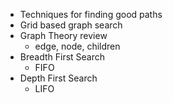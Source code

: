 - Techniques for finding good paths
- Grid based graph search
- Graph Theory review
  - edge, node, children
- Breadth First Search
  - FIFO
- Depth First Search
  - LIFO 
